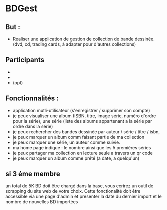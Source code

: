 # BDGest


## But : 

* Realiser une application de gestion de collection de bande dessinée. (dvd, cd, trading cards, à adapter pour d'autres collections)


## Participants 
*
*
* (opt)

 
## Fonctionnalités : 
 
 * application mutli-utilisateur (s'enregistrer / supprimer son compte)
 * je peux visualiser une album (ISBN, titre, image série, numéro d'ordre pour la série), une série (liste des albums appartenant a la série par ordre dans la série)
 * je peux rechercher des bandes dessinée par auteur / série / titre / isbn, 
 * je peux marquer un album comm faisant partie de ma collection
 * je peux marquer une série, un auteur comme suivie.
 * ma home page indique : le nombre ainsi  que les 5 premiéres séries
 * je peux partager ma collection en lecture seule a travers un qr code 
 * je peux marquer un album comme prété (a date, a quelqu'un)


## si 3 éme membre

un total de 5K BD doit être chargé dans la base, 
vous ecrirez un outil de scrapping du site web de votre choix.
Cette fonctionalité doit être accessible via une page d'admin et presenter la date du dernier import et le nombre de nouvelles BD importées 
 
